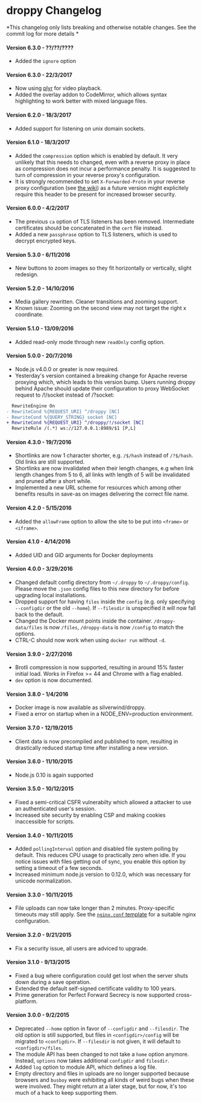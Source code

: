 # droppy Changelog
*This changelog only lists breaking and otherwise notable changes. See the commit log for more details
*

#### Version 6.3.0 - ??/??/????

- Added the `ignore` option

#### Version 6.3.0 - 22/3/2017

- Now using [plyr](https://github.com/Selz/plyr) for video playback.
- Added the overlay addon to CodeMirror, which allows syntax highlighting to work better with mixed language files.

#### Version 6.2.0 - 18/3/2017

- Added support for listening on unix domain sockets.

#### Version 6.1.0 - 18/3/2017

- Added the `compression` option which is enabled by default. It very unlikely that this needs to changed, even with a reverse proxy in place as compression does not incur a performance penalty. It is suggested to turn of compression in your reverse proxy's configuration.
- It is strongly recommended to set `X-Forwarded-Proto` in your reverse proxy configuration (see [the wiki](https://github.com/silverwind/droppy/wiki)) as a future version might explicitely require this header to be present for increased browser security.

#### Version 6.0.0 - 4/2/2017

- The previous `ca` option of TLS listeners has been removed. Intermediate certificates should be concatenated in the `cert` file instead.
- Added a new `passphrase` option to TLS listeners, which is used to decrypt encrypted keys.

#### Version 5.3.0 - 6/11/2016

- New buttons to zoom images so they fit horizontally or vertically, slight redesign.

#### Version 5.2.0 - 14/10/2016

- Media gallery rewritten. Cleaner transitions and zooming support.
- Known issue: Zooming on the second view may not target the right x coordinate.

#### Version 5.1.0 - 13/09/2016

- Added read-only mode through new `readOnly` config option.

#### Version 5.0.0 - 20/7/2016

- Node.js v4.0.0 or greater is now required.
- Yesterday's version contained a breaking change for Apache reverse proxying which, which leads to this version bump. Users running droppy behind Apache should update their configuration to proxy WebSocket request to /!/socket instead of /?socket:

````diff
  RewriteEngine On
- RewriteCond %{REQUEST_URI} ^/droppy [NC]
- RewriteCond %{QUERY_STRING} socket [NC]
+ RewriteCond %{REQUEST_URI} ^/droppy/!/socket [NC]
  RewriteRule /(.*) ws://127.0.0.1:8989/$1 [P,L]
````

#### Version 4.3.0 - 19/7/2016

- Shortlinks are now 1 character shorter, e.g. `/$/hash` instead of `/?$/hash`. Old links are still supported.
- Shortlinks are now invalidated when their length changes, e.g when link length changes from 5 to 6, all links with length of 5 will be invalidated and pruned after a short while.
- Implemented a new URL scheme for resources which among other benefits results in save-as on images delivering the correct file name.

#### Version 4.2.0 - 5/15/2016

- Added the `allowFrame` option to allow the site to be put into `<frame>` or `<iframe>`.

#### Version 4.1.0 - 4/14/2016

- Added UID and GID arguments for Docker deployments

#### Version 4.0.0 - 3/29/2016

- Changed default config directory from `~/.droppy` to `~/.droppy/config`. Please move the `.json` config files to this new directory for before upgrading local installations.
- Dropped support for having `files` inside the `config` (e.g. only specifying `--configdir` or the old `--home`). If `--filesdir` is unspecified it will now fall back to the default.
- Changed the Docker mount points inside the container. `/droppy-data/files` is now `/files`, `/droppy-data` is now `/config` to match the options.
- CTRL-C should now work when using `docker run` without `-d`.

#### Version 3.9.0 - 2/27/2016

- Brotli compression is now supported, resulting in around 15% faster initial load. Works in Firefox >= 44 and Chrome with a flag enabled.
- `dev` option is now documented.

#### Version 3.8.0 - 1/4/2016

- Docker image is now available as silverwind/droppy.
- Fixed a error on startup when in a NODE_ENV=production environment.

#### Version 3.7.0 - 12/19/2015

- Client data is now precompiled and published to npm, resulting in drastically reduced startup time after installing a new version.

#### Version 3.6.0 - 11/10/2015

- Node.js 0.10 is again supported

#### Version 3.5.0 - 10/12/2015

- Fixed a semi-critical CSFR vulnerabilty which allowed a attacker to use an authenticated user's session.
- Increased site security by enabling CSP and making cookies inaccessible for scripts.

#### Version 3.4.0 - 10/11/2015

- Added `pollingInterval` option and disabled file system polling by default. This reduces CPU usage to practically zero when idle. If you notice issues with files getting out of sync, you enable this option by setting a timeout of a few seconds.
- Increased minimum node.js version to 0.12.0, which was necessary for unicode normalization.

#### Version 3.3.0 - 10/11/2015

- File uploads can now take longer than 2 minutes. Proxy-specific timeouts may still apply. See the [`nginx.conf` template](https://github.com/silverwind/droppy/wiki/Nginx-reverse-proxy) for a suitable nginx configuration.

#### Version 3.2.0 - 9/21/2015

- Fix a security issue, all users are adviced to upgrade.

#### Version 3.1.0 - 9/13/2015

- Fixed a bug where configuration could get lost when the server shuts down during a save operation.
- Extended the default self-signed certificate validity to 100 years.
- Prime generation for Perfect Forward Secrecy is now supported cross-platform.

#### Version 3.0.0 - 9/2/2015

- Deprecated `--home` option in favor of `--configdir` and `--filesdir`. The old option is still supported, but files in `<configdir>/config` will be migrated to `<configdir>`. If `--filesdir` is not given, it will default to `<configdir>/files`.
- The module API has been changed to not take a `home` option anymore. Instead, `options` now takes additional `configdir` and `filesdir`.
- Added `log` option to module API, which defines a log file.
- Empty directory and files in uploads are no longer supported because browsers and `busboy` were exhibiting all kinds of weird bugs when these were involved. They might return at a later stage, but for now, it's too much of a hack to keep supporting them.

